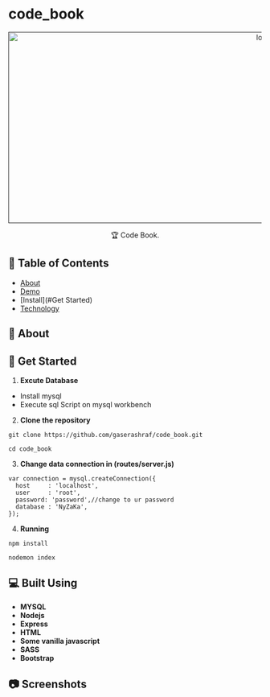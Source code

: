 # code_book
<p align="center">
  <a href="" rel="noopener">
 <img width=1000px height=380px src="" alt="logo"></a>
</p>
<p align="center"> 🏆 Code Book.
    <br> 
</p>

## 📝 Table of Contents

- [About](#about)
- [Demo](#Screenshots)
- [Install](#Get Started)
- [Technology](#tech)

## 📙 About <a name = "about"></a>

## 🏁 Get Started <a name = "Install"></a>
1. **Excute Database**
- Install mysql
- Execute sql Script on mysql workbench
2. **Clone the repository**
```
git clone https://github.com/gaserashraf/code_book.git
```
```
cd code_book
```
3. **Change data connection in (routes/server.js)**
```
var connection = mysql.createConnection({
  host     : 'localhost',
  user     : 'root',
  password: 'password',//change to ur password
  database : 'NyZaKa',
});
```
4. **Running**
```
npm install
```
```
nodemon index
```


## 💻 Built Using <a name = "tech"></a>
- **MYSQL**
- **Nodejs**
- **Express**
- **HTML**
- **Some vanilla javascript**
- **SASS**
- **Bootstrap**
## 📷 Screenshots 
<div name="demo" align="center">
  <p align="center">
    
  </p>
</div>


